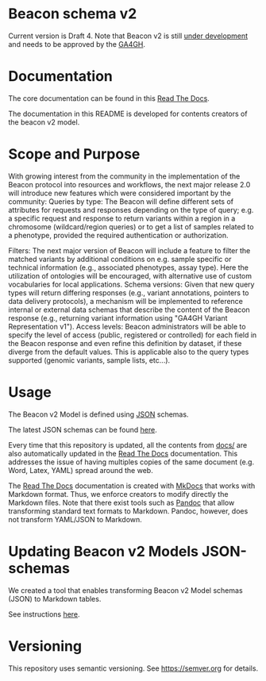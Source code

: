 # Beacon schema v2

Current version is Draft 4. Note that Beacon v2 is still [under development](https://github.com/ga4gh-beacon/beacon-v2-Models) and needs to be approved by the [GA4GH](https://www.ga4gh.org/).

# Documentation

The core documentation can be found in this [Read The Docs](https://beacon-schema-2.readthedocs.io/en/latest).

The documentation in this README is developed for contents creators of the beacon v2 model. 

# Scope and Purpose

With growing interest from the community in the implementation of the Beacon protocol into resources and workflows, the next major release 2.0 will introduce new features which were considered important by the community: Queries by type: The Beacon will define different sets of attributes for requests and responses depending on the type of query; e.g. a specific request and response to return variants within a region in a chromosome (wildcard/region queries) or to get a list of samples related to a phenotype, provided the required authentication or authorization.

Filters: The next major version of Beacon will include a feature to filter the matched variants by additional conditions on e.g. sample specific or technical information (e.g., associated phenotypes, assay type). Here the utilization of ontologies will be encouraged, with alternative use of custom vocabularies for local applications. Schema versions: Given that new query types will return differing responses (e.g., variant annotations, pointers to data delivery protocols), a mechanism will be implemented to reference internal or external data schemas that describe the content of the Beacon response (e.g., returning variant information using "GA4GH Variant Representation v1"). Access levels: Beacon administrators will be able to specify the level of access (public, registered or controlled) for each field in the Beacon response and even refine this definition by dataset, if these diverge from the default values. This is applicable also to the query types supported (genomic variants, sample lists, etc...).


# Usage

The Beacon v2 Model is defined using [JSON](http://json-schema.org) schemas.

The latest JSON schemas can be found [here](https://github.com/ga4gh-beacon/beacon-v2-Models).

Every time that this repository is updated, all the contents from [docs/](https://github.com/mrueda/beacon-schema-2/tree/main/docs) are also automatically updated in the [Read The Docs](https://beacon-schema-2.readthedocs.io/en/latest) documentation. This addresses the issue of having multiples copies of the same document (e.g. Word, Latex, YAML) spread around the web.

The [Read The Docs](https://beacon-schema-2.readthedocs.io/en/latest) documentation is created with [MkDocs](https://www.mkdocs.org/) that works with Markdown format. Thus, we enforce creators to modify directly the Markdown files. Note that there exist tools such as [Pandoc](https://pandoc.org/) that allow transforming standard text formats to Markdown. Pandoc, however, does not transform YAML/JSON to Markdown.

# Updating Beacon v2 Models JSON-schemas

We created a tool that enables transforming Beacon v2 Model schemas (JSON) to Markdown tables.

See instructions [here](https://github.com/mrueda/beacon-schema-2/tree/main/bin).

# Versioning

This repository uses semantic versioning. See <https://semver.org> for
details.
